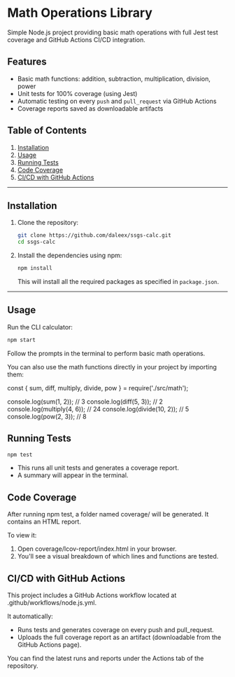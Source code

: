 # Math Operations Library

Simple Node.js project providing basic math operations with full Jest test coverage and GitHub Actions CI/CD integration.

## Features

- Basic math functions: addition, subtraction, multiplication, division, power
- Unit tests for 100% coverage (using Jest)
- Automatic testing on every `push` and `pull_request` via GitHub Actions
- Coverage reports saved as downloadable artifacts

## Table of Contents

1. [Installation](#installation)
2. [Usage](#usage)
3. [Running Tests](#running-tests)
4. [Code Coverage](#code-coverage)
5. [CI/CD with GitHub Actions](#cicd-with-github-actions)

---

## Installation

1. Clone the repository:

    ```bash
    git clone https://github.com/daleex/ssgs-calc.git
    cd ssgs-calc
    ```

2. Install the dependencies using npm:

    ```bash
    npm install
    ```

    This will install all the required packages as specified in `package.json`.

---

## Usage

Run the CLI calculator:

```bash
npm start
```
Follow the prompts in the terminal to perform basic math operations.

You can also use the math functions directly in your project by importing them:

const { sum, diff, multiply, divide, pow } = require('./src/math');

console.log(sum(1, 2));       // 3
console.log(diff(5, 3));      // 2
console.log(multiply(4, 6));  // 24
console.log(divide(10, 2));   // 5
console.log(pow(2, 3));       // 8

## Running Tests

```bash
npm test
```
- This runs all unit tests and generates a coverage report.
- A summary will appear in the terminal.

## Code Coverage

After running npm test, a folder named coverage/ will be generated. It contains an HTML report.

To view it:

1. Open coverage/lcov-report/index.html in your browser.
2. You'll see a visual breakdown of which lines and functions are tested.

## CI/CD with GitHub Actions

This project includes a GitHub Actions workflow located at .github/workflows/node.js.yml.

It automatically:

- Runs tests and generates coverage on every push and pull_request.
- Uploads the full coverage report as an artifact (downloadable from the GitHub Actions page).

You can find the latest runs and reports under the Actions tab of the repository.